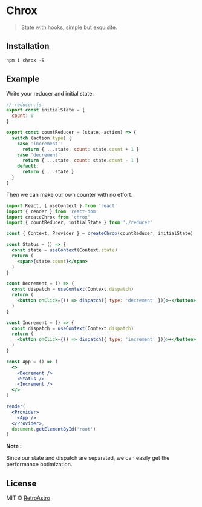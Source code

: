 # Chrox
> State with hooks, simple but exquisite.

## Installation

```
npm i chrox -S
```

## Example

Write your reducer and initial state.

```js
// reducer.js
export const initialState = {
  count: 0
}

export const countReducer = (state, action) => {
  switch (action.type) {
    case 'increment':
      return { ...state, count: state.count + 1 }
    case 'decrement':
      return { ...state, count: state.count - 1 }
    default:
      return { ...state }
  }
}
```

Then we can make our own counter with no effort.

```jsx
import React, { useContext } from 'react'
import { render } from 'react-dom'
import createChrox from 'chrox'
import { countReducer, initialState } from './reducer'

const { Context, Provider } = createChrox(countReducer, initialState)

const Status = () => {
  const state = useContext(Context.state)
  return (
    <span>{state.count}</span>
  )
}

const Decrement = () => {
  const dispatch = useContext(Context.dispatch)
  return (
    <button onClick={() => dispatch({ type: 'decrement' })}>-</button>
  )
}

const Increment = () => {
  const dispatch = useContext(Context.dispatch)
  return (
    <button onClick={() => dispatch({ type: 'increment' })}>+</button>
  )
}

const App = () => (
  <>
    <Decrement />
    <Status />
    <Increment />
  </>
)

render(
  <Provider>
    <App />
  </Provider>,
  document.getElementById('root')
)
```

**Note :**  

Since our state and dispatch are separated, we can easily get the performance optimization.

## License

MIT © [RetroAstro](https://github.com/RetroAstro)

